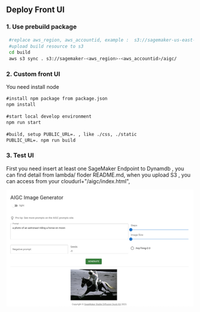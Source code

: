 ## Deploy Front UI

### 1. Use prebuild package

```bash
 #replace aws_region, aws_accountid, example :  s3://sagemaker-us-east-1-111111111111/aigc/
 #upload build resource to s3 
 cd build 
 aws s3 sync . s3://sagemaker-<aws_region>-<aws_accountid>/aigc/

```

### 2. Custom front UI  

You need install node 

```yam
#install npm package from package.json
npm install 

#start local develop environment
npm run start 

#build, setup PUBLIC_URL=. , like ./css, ./static
PUBLIC_URL=. npm run build
```



### 3. Test UI

First you need insert at least one SageMaker Endpoint to Dynamdb , you can find detail from lambda/ floder README.md, when you upload S3 , you can access from your cloudurl+"/aigc/index.html", 

![image-20230212153457012](./media/image-20230212153457012.png)

 
